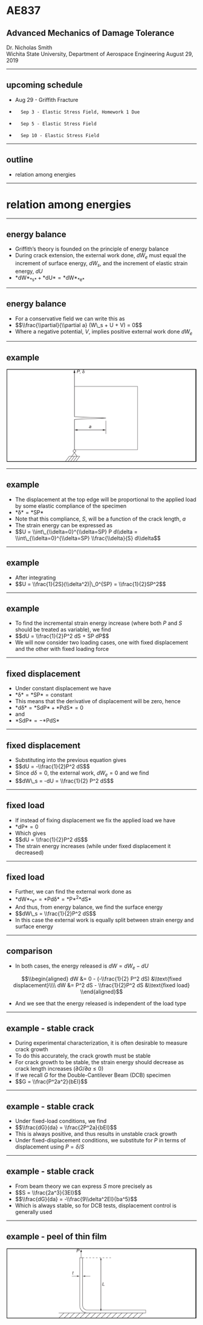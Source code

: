 # AE837
## Advanced Mechanics of Damage Tolerance
Dr. Nicholas Smith<br/>
Wichita State University, Department of Aerospace Engineering
August 29, 2019

----
## upcoming schedule

-   Aug 29 - Griffith Fracture
-		Sep 3 - Elastic Stress Field, Homework 1 Due
-		Sep 5 - Elastic Stress Field
-		Sep 10 - Elastic Stress Field

----
## outline

<!-- vim-markdown-toc GFM -->

* relation among energies

<!-- vim-markdown-toc -->

---
# relation among energies

----
## energy balance

-   Griffith’s theory is founded on the principle of energy balance
-   During crack extension, the external work done, *dW*<sub>*e*</sub> must equal the increment of surface energy, *dW*<sub>*s*</sub>, and the increment of elastic strain energy, *dU*
- <!-- .element style="list-style-type:none" -->   *dW*<sub>*s*</sub> + *dU* = *dW*<sub>*e*</sub>

----
## energy balance

-   For a conservative field we can write this as
- <!-- .element style="list-style-type:none" -->   $$\\frac{\\partial}{\\partial a} (W\_s + U + V) = 0$$
-   Where a negative potential, *V*, implies positive external work done *dW*<sub>*e*</sub>

----
## example

![single edge notched tension specimen](..\images\sent.png) <!-- .element width="70%" -->

----
## example

-   The displacement at the top edge will be proportional to the applied load by some elastic compliance of the specimen
- <!-- .element style="list-style-type:none" -->   *δ* = *SP*
-   Note that this compliance, *S*, will be a function of the crack length, *a*
-   The strain energy can be expressed as
- <!-- .element style="list-style-type:none" -->   $$U = \\int\_{\\delta=0}^{\\delta=SP} P d\\delta = \\int\_{\\delta=0}^{\\delta=SP} \\frac{\\delta}{S} d\\delta$$

----
## example

-   After integrating
- <!-- .element style="list-style-type:none" -->   $$U = \\frac{1}{2S}(\\delta^2)|\_0^{SP} = \\frac{1}{2}SP^2$$

----
## example

-   To find the incremental strain energy increase (where both *P* and *S* should be treated as variable), we find
- <!-- .element style="list-style-type:none" -->   $$dU = \\frac{1}{2}P^2 dS + SP dP$$
-   We will now consider two loading cases, one with fixed displacement and the other with fixed loading force

----
## fixed displacement

-   Under constant displacement we have
- <!-- .element style="list-style-type:none" -->   *δ* = *SP* = constant
-   This means that the derivative of displacement will be zero, hence
- <!-- .element style="list-style-type:none" -->   *dδ* = *SdP* + *PdS* = 0
-   and
- <!-- .element style="list-style-type:none" -->   *SdP* = −*PdS*

----
## fixed displacement

-   Substituting into the previous equation gives
- <!-- .element style="list-style-type:none" -->   $$dU = -\\frac{1}{2}P^2 dS$$
-   Since *dδ* = 0, the external work, *dW*<sub>*e*</sub> = 0 and we find
- <!-- .element style="list-style-type:none" -->   $$dW\_s = -dU = \\frac{1}{2} P^2 dS$$

----
## fixed load

-   If instead of fixing displacement we fix the applied load we have
- <!-- .element style="list-style-type:none" -->   *dP* = 0
-   Which gives
- <!-- .element style="list-style-type:none" -->   $$dU = \\frac{1}{2}P^2 dS$$
-   The strain energy increases (while under fixed displacement it decreased)

----
## fixed load

-   Further, we can find the external work done as
- <!-- .element style="list-style-type:none" -->   *dW*<sub>*e*</sub> = *Pdδ* = *P*<sup>2</sup>*dS*
-   And thus, from energy balance, we find the surface energy
- <!-- .element style="list-style-type:none" -->   $$dW\_s = \\frac{1}{2}P^2 dS$$
-   In this case the external work is equally split between strain energy and surface energy

----
## comparison

-   In both cases, the energy released is *dW* = *dW*<sub>*e*</sub> − *dU*

$$\\begin{aligned}
    dW &= 0 - (-\\frac{1}{2} P^2 dS) &\\text{fixed displacement}\\\\
    dW &= P^2 dS - \\frac{1}{2}P^2 dS &\\text{fixed load}
\\end{aligned}$$

-   And we see that the energy released is independent of the load type

----
## example - stable crack 

-   During experimental characterization, it is often desirable to measure crack growth
-   To do this accurately, the crack growth must be stable
-   For crack growth to be stable, the strain energy should decrease as crack length increases (∂*G*/∂*a* ≤ 0)
-   If we recall *G* for the Double-Cantilever Beam (DCB) specimen
- <!-- .element style="list-style-type:none" -->   $$G = \\frac{P^2a^2}{bEI}$$

----
## example - stable crack 

-   Under fixed-load conditions, we find
- <!-- .element style="list-style-type:none" -->   $$\\frac{dG}{da} = \\frac{2P^2a}{bEI}$$
-   This is always positive, and thus results in unstable crack growth
-   Under fixed-displacement conditions, we substitute for *P* in terms of displacement using *P* = *δ*/*S*

----
## example - stable crack

-   From beam theory we can express *S* more precisely as
- <!-- .element style="list-style-type:none" -->   $$S = \\frac{2a^3}{3EI}$$
- <!-- .element style="list-style-type:none" -->    $$\\frac{dG}{da} = -\\frac{9\\delta^2EI}{ba^5}$$
-   Which is always stable, so for DCB tests, displacement control is generally used

----
## example - peel of thin film

![example problem demonstrating peeling of a thin film](..\images\film-peel.png) <!-- .element width="70%" -->
